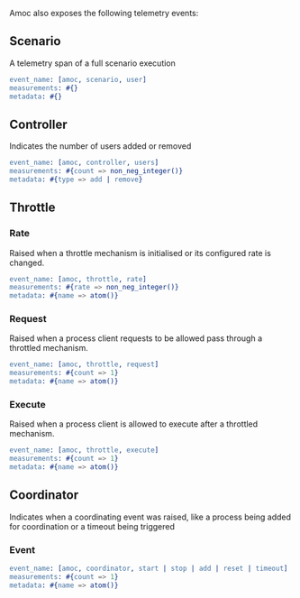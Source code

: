 Amoc also exposes the following telemetry events:

## Scenario

A telemetry span of a full scenario execution
```erlang
event_name: [amoc, scenario, user]
measurements: #{}
metadata: #{}
```

## Controller

Indicates the number of users added or removed
```erlang
event_name: [amoc, controller, users]
measurements: #{count => non_neg_integer()}
metadata: #{type => add | remove}
```

## Throttle

### Rate

Raised when a throttle mechanism is initialised or its configured rate is changed.

```erlang
event_name: [amoc, throttle, rate]
measurements: #{rate => non_neg_integer()}
metadata: #{name => atom()}
```

### Request

Raised when a process client requests to be allowed pass through a throttled mechanism.

```erlang
event_name: [amoc, throttle, request]
measurements: #{count => 1}
metadata: #{name => atom()}
```

### Execute

Raised when a process client is allowed to execute after a throttled mechanism.

```erlang
event_name: [amoc, throttle, execute]
measurements: #{count => 1}
metadata: #{name => atom()}
```

## Coordinator

Indicates when a coordinating event was raised, like a process being added for coordination or a timeout being triggered

### Event
```erlang
event_name: [amoc, coordinator, start | stop | add | reset | timeout]
measurements: #{count => 1}
metadata: #{name => atom()}
```

